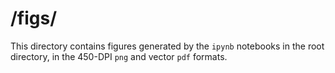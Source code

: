 # /figs/
This directory contains figures generated by the `ipynb` notebooks in the root directory, in the 450-DPI `png` and vector `pdf` formats.
